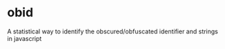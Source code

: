obid
====

A statistical way to identify the obscured/obfuscated identifier and strings in javascript
